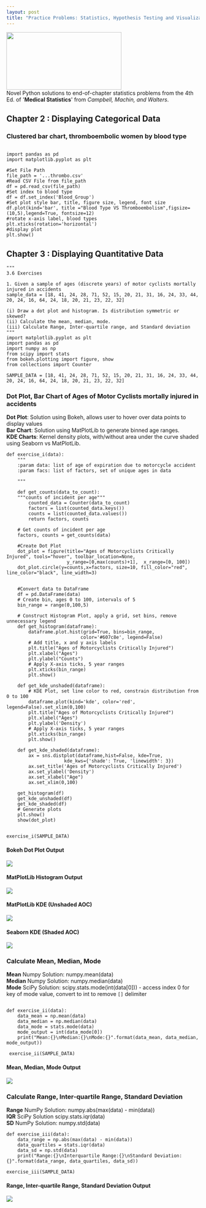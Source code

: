 ```yaml
---
layout: post
title: "Practice Problems: Statistics, Hypothesis Testing and Visualization"
---
```

<img src="/Images/MedStats/stats_head.png" height=150 width=300 class="inline"/><br>
Novel Python solutions to end-of-chapter statistics problems from the 4th Ed. of '**Medical Statistics**' from *Campbell, Machin, and Walters*. 

## Chapter 2 : Displaying Categorical Data    
### Clustered bar chart, thromboembolic women by blood type    
```Python3

import pandas as pd
import matplotlib.pyplot as plt

#Set File Path
file_path = '...thrombo.csv'
#Read CSV File from file_path
df = pd.read_csv(file_path)
#Set index to blood type
df = df.set_index('Blood_Group')
#Set plot style bar, title, figure size, legend, font size
df.plot(kind='bar', title ="Blood Type VS Thromboembolism",figsize=(10,5),legend=True, fontsize=12)
#rotate x-axis label, blood types
plt.xticks(rotation='horizontal')
#display plot
plt.show()
```
## Chapter 3 : Displaying Quantitative Data   
```Python3
"""
3.6 Exercises

1. Given a sample of ages (discrete years) of motor cyclists mortally injured in accidents
sample_data = [18, 41, 24, 28, 71, 52, 15, 20, 21, 31, 16, 24, 33, 44, 20, 24, 16, 64, 24, 18, 20, 21, 23, 22, 32]

(i) Draw a dot plot and histogram. Is distribution symmetric or skewed?
(ii) Calculate the mean, median, mode.
(iii) Calculate Range, Inter-quartile range, and Standard deviation
"""
import matplotlib.pyplot as plt
import pandas as pd
import numpy as np
from scipy import stats
from bokeh.plotting import figure, show
from collections import Counter

SAMPLE_DATA = [18, 41, 24, 28, 71, 52, 15, 20, 21, 31, 16, 24, 33, 44, 20, 24, 16, 64, 24, 18, 20, 21, 23, 22, 32]
```

### Dot Plot, Bar Chart of Ages of Motor Cyclists mortally injured in accidents    
**Dot Plot**: Solution using Bokeh, allows user to hover over data points to display values    
**Bar Chart**: Solution using MatPlotLib to generate binned age ranges.     
**KDE Charts**: Kernel density plots, with/without area under the curve shaded using Seaborn vs MatPlotLib.
```Python3
def exercise_i(data):
    """
    :param data: list of age of expiration due to motorcycle accident
    :param facs: list of factors, set of unique ages in data

    """

    def get_counts(data_to_count):
    """counts of incident per age"""
        counted_data = Counter(data_to_count)
        factors = list(counted_data.keys())
        counts = list(counted_data.values())
        return factors, counts

    # Get counts of incident per age
    factors, counts = get_counts(data)

    #Create Dot Plot
    dot_plot = figure(title="Ages of Motorcyclists Critically Injured", tools="hover", toolbar_location=None,
                      y_range=[0,max(counts)+1],  x_range=[0, 100])
    dot_plot.circle(y=counts,x=factors, size=10, fill_color="red", line_color="black", line_width=3)


    #Convert data to DataFrame
    df = pd.DataFrame(data)
    # Create bin, ages 0 to 100, intervals of 5
    bin_range = range(0,100,5)

    # Construct Histogram Plot, apply a grid, set bins, remove unnecessary legend
    def get_histogram(dataframe):
        dataframe.plot.hist(grid=True, bins=bin_range,
                           color='#607c8e', legend=False)
        # Add title, x and y axis labels
        plt.title("Ages of Motorcyclists Critically Injured")
        plt.xlabel("Ages")
        plt.ylabel("Counts")
        # Apply X-axis ticks, 5 year ranges
        plt.xticks(bin_range)
        plt.show()

    def get_kde_unshaded(dataframe):
        # KDE Plot, set line color to red, constrain distribution from 0 to 100
        dataframe.plot(kind='kde', color='red', legend=False).set_xlim(0,100)
        plt.title("Ages of Motorcyclists Critically Injured")
        plt.xlabel("Ages")
        plt.ylabel('Density')
        # Apply X-axis ticks, 5 year ranges
        plt.xticks(bin_range)
        plt.show()

    def get_kde_shaded(dataframe):
        ax = sns.distplot(dataframe,hist=False, kde=True,
                     kde_kws={'shade': True, 'linewidth': 3})
        ax.set_title('Ages of Motorcyclists Critically Injured')
        ax.set_ylabel('Density')
        ax.set_xlabel("Age")
        ax.set_xlim(0,100)

    get_histogram(df)
    get_kde_unshaded(df)
    get_kde_shaded(df)
    # Generate plots
    plt.show()
    show(dot_plot)


exercise_i(SAMPLE_DATA)
```
#### Bokeh Dot Plot Output    
<img src="/Images/MedStats/e_i_bokeh.png" class="inline"/><br>
#### MatPlotLib Histogram Output    
<img src="/Images/MedStats/ei_hist.png" class="inline"/><br>
#### MatPlotLib KDE (Unshaded AOC)
<img src="/Images/MedStats/e_1_unshaded.png" class="inline"/><br>
#### Seaborn KDE (Shaded AOC)
<img src="/Images/MedStats/e_1_shaded.png" class="inline"/><br>

### Calculate Mean, Median, Mode    
**Mean** Numpy Solution: numpy.mean(data)    
**Median** Numpy Solution: numpy.median(data)    
**Mode** SciPy Solution: scipy.stats.mode(int(data[0])) - access index 0 for key of mode value, convert to int to remove `[]` delimiter
```Python3
    
def exercise_ii(data):
    data_mean = np.mean(data)
    data_median = np.median(data)
    data_mode = stats.mode(data)
    mode_output = int(data_mode[0])
    print("Mean:{}\nMedian:{}\nMode:{}".format(data_mean, data_median, mode_output))
 
 exercise_ii(SAMPLE_DATA)
 ```
 #### Mean, Median, Mode Output    
 <img src="/Images/MedStats/e_ii.png" class="inline"/><br>

 ### Calculate Range, Inter-quartile Range, Standard Deviation    
 **Range** NumPy Solution: numpy.abs(max(data) - min(data))    
 **IQR** SciPy Solution scipy.stats.iqr(data)    
 **SD** NumPy Solution: numpy.std(data)    
```Python3
def exercise_iii(data):
    data_range = np.abs(max(data) - min(data))
    data_quartiles = stats.iqr(data)
    data_sd = np.std(data)
    print("Range:{}\nInterquartile Range:{}\nStandard Deviation:{}".format(data_range, data_quartiles, data_sd))

exercise_iii(SAMPLE_DATA)
```
 ####  Range, Inter-quartile Range, Standard Deviation Output  
 <img src="/Images/MedStats/e_iii.png" class="inline"/><br>

